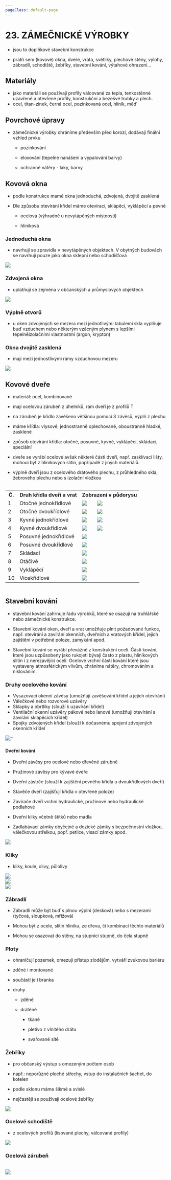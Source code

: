 ```yaml
---
pageClass: default-page
---
```


# 23. ZÁMEČNICKÉ VÝROBKY

- jsou to doplňkové stavební konstrukce

- pratří sem (kovové) okna, dveře, vrata, světlíky, plechové stěny, výlohy, zábradlí, schodiště, žebříky, stavební kování, výtahové ohrazení...

## Materiály

- jako materiáli se používají profily válcované za tepla, tenkostěnné uzavřené a otevřené profily, konstrukční a bezešvé trubky a plech.
- ocel, titan-zinek, černá ocel, pozinkovaná ocel, hliník, měď

## Povrchové úpravy

- zámečnické výrobky chráníme především před korozí, dodávají finální vzhled prvku
  
  - pozinkování
  
  - eloxování (tepelné nanášení a vypalování barvy)
  
  - ochranné nátěry - laky, barvy

## Kovová okna

- podle konstrukce mamé okna jednoduchá, zdvojená, dvojitě zasklená

- Dle způsobu otevírání křídel máme otevírací, sklápěcí, vyklápěcí a pevné
  
  - ocelová (výhradně u nevytápěných místností)
  
  - hliníková

### Jednoduchá okna

- navrhují se zpravidla v nevytápěných objektech. V obytných budovách se navrhují pouze jako okna sklepní nebo schodišťová

<img class="centered_image" src="/images/pos/23/1.jpg" />

<!--
TODO:Rozdělit a popisky
-->

### Zdvojená okna

- uplatňují se zejména v občanských a průmyslových objektech

<img class="centered_image" src="/images/pos/23/3.jpg" />

<!--
TODO:popisky
-->

### Výplně otvorů

- u oken zdvojených se mezera mezi jednotlivými tabulemi skla vyplňuje buď vzduchem nebo některým vzácným plynem s lepšími tepelněizolačními vlastnostmi (argon, krypton)

### Okna dvojitě zasklená

- mají mezi jednostlivými rámy vzduchovou mezeru

<img class="centered_image" src="/images/pos/23/4.jpg" />

## Kovové dveře

- materiál: ocel, kombinované

- mají ocelovou zárubeň z úhelníků, rám dveří je z profilů T

- na zárubeň je křídlo zavěšeno většinou pomocí 3 závěsů, výplň z plechu

- máme křídla: vlysové, jednostranně oplechované, oboustranně hladké, zasklené

- způsob otevírání křídla: otočné, posuvné, kyvné, vyklápěcí, skládací, speciální

- dveře se vyrábí ocelové avšak některé části dveří, např. zasklívací lišty, mohoui být z hliníkových slitin, popřípadě z jiných materiálů.

- výplně dveří jsou z ocelového drátového plechu, z průhledného skla, žebrového plechu nebo s izolační vložkou

<div class=customTable style="overflow-x:auto;">
<table border=0 cellpadding=0 cellspacing=0 width=498 style='border-collapse:
 collapse;table-layout:fixed;width:373pt'>
 <col>
 <col span=2>
 <col style='width:105pt'>
 <tr>
  <th>Č.</th>
  <th>Druh křídla dveří a vrat</th>
  <th colspan=2>Zobrazení v půdorysu</th>
 </tr>
 <tr>
  <td class=center>1</td>
  <td>Otočné jednokřídlové</td>
  <td class=center><img class="centered_image" src="/images/pos/23/5_1.jpg" /></td>
  <td class=center><img class="centered_image" src="/images/pos/23/5_2.jpg" /></td>
 </tr>
 <tr>
  <td class=center>2</td>
  <td>Otočné dvoukřídlové</td>
  <td class=center><img class="centered_image" src="/images/pos/23/5_3.jpg" /></td>
  <td class=center><img class="centered_image" src="/images/pos/23/5_4.jpg" /></td>
 </tr>
 <tr>
  <td class=center>3</td>
  <td>Kyvné jednokřídlové</td>
  <td class=center><img class="centered_image" src="/images/pos/23/5_5.jpg" /></td>
  <td class=center><img class="centered_image" src="/images/pos/23/5_6.jpg" /></td>
 </tr>
 <tr>
  <td class=center>4</td>
  <td>Kyvné dvoukřídlové</td>
  <td class=center><img class="centered_image" src="/images/pos/23/5_7.jpg" /></td>
  <td class=center><img class="centered_image" src="/images/pos/23/5_8.jpg" /></td>
 </tr>
 <tr>
  <td class=center>5</td>
  <td>Posuvné jednokřídlové</td>
  <td colspan=2 class=center><img class="centered_image" src="/images/pos/23/5_9.jpg" /></td>
 </tr>
 <tr>
  <td class=center>6</td>
  <td>Posuvné dvoukřídlové</td>
  <td colspan=2 class=center><img class="centered_image" src="/images/pos/23/5_10.jpg" /></td>
 </tr>
 <tr>
  <td class=center>7</td>
  <td>Skládací</td>
  <td colspan=2 class=center><img class="centered_image" src="/images/pos/23/5_11.jpg" /></td>
 </tr>
 <tr>
  <td class=center>8</td>
  <td>Otáčivé</td>
  <td colspan=2 class=center><img class="centered_image" src="/images/pos/23/5_12.jpg" /></td>
 </tr>
 <tr>
  <td class=center>9</td>
  <td>Vyklápěcí</td>
  <td colspan=2 class=center><img class="centered_image" src="/images/pos/23/5_13.jpg" /></td>
 </tr>
 <tr>
  <td class=center>10</td>
  <td>Vícekřídlové</td>
  <td colspan=2 class=center><img class="centered_image" src="/images/pos/23/5_14.jpg" /></td>
 </tr>
</table>
</div>

## Stavební kování

- stavební kování zahrnuje řadu výrobků, které se osazují na truhlářské nebo zámečnické konstrukce.

- Stavební kování oken, dveří a vrat umožňuje plnit požadované funkce, např. otevírání a zavírání okenních, dveřních a vratových křídel, jejich zajištění v potřebné poloze, zamykání apod.

- Stavební kování se vyrábí převážně z konstrukční oceli. Části kování, které jsou uzpůsobeny jako rukojeti bývají často z plastu, hliníkových slitin i z nerezavějící oceli. Ocelové vrchní části kování které jsou vystaveny atmosférickým vlivům, chráníme nátěry, chromováním a niklováním.

### Druhy ocelového kování

- Vysazovací okenní závěsy (umožňují zavěšování křídel a jejich otevírání)
- Válečkové nebo rozvorové uzávěry
- Sklapky a obrtlíky (slouží k uzavírání křídel)
- Ventilační okenní uzávěry pákové nebo lanové (umožňují otevírání a zavírání sklápěcích křídel)
- Spojky zdvojených křídel (slouží k dočasnému spojení zdvojených okenních křídel

<img class="centered_image" src="/images/pos/23/6.jpg" />¨

<!--
TODO:rozdělit a popisky
-->

#### Dveřní kování

- Dveřní závěsy pro ocelové nebo dřevěné zárubně

- Pružinové závěsy pro kývavé dveře

- Dveřní zástrče (slouží k zajištění pevného křídla u dvoukřídlových dveří)

- Stavěče dveří (zajišťují křídla v otevřené poloze)

- Zavírače dveří vrchní hydraulické, pružinové nebo hydraulické podlahové

- Dveřní kliky včetně štítků nebo madla

- Zadlabávací zámky obyčejné a dozické zámky s bezpečnostní vložkou, válečkovou střelkou, popř. petlice, visací zámky apod.

<img class="centered_image" src="/images/pos/23/7.jpg" />

<!--
TODO:popisky
-->

### Kliky

- kliky, koule, olivy, půlolivy

<img class="centered_image" src="/images/pos/23/8.jpg" />
<br>
<img class="centered_image" src="/images/pos/23/9.jpg" />
<br>
<img class="centered_image" src="/images/pos/23/10.jpg" />

### Zábradlí

- Zábradlí může být buď s plnou výplní (desková) nebo s mezerami (tyčová, sloupková, mřížová)

- Mohou být z ocele, slitin hliníku, ze dřeva, či kombinací těchto materiálů

- Mohou se osazovat do stěny, na stupnici stupně, do čela stupně

### Ploty

- ohraničují pozemek, omezují přístup zlodějům, vytváří zvukovou bariéru

- zděné i montované

- součástí je i branka

- druhy
  
  - zděné
  
  - drátěné
    
    - tkané
    
    - pletivo z vlnitého drátu
    
    - svařované sítě

### Žebříky

- pro občanský výstup s omezeným počtem osob

- např.: neporůzné ploché střechy, vstup do instalačních šachet, do kotelen

- podle sklonu máme šikmé a svislé

- nejčastěji se používají ocelové žebříky

<img class="centered_image" src="/images/pos/23/11.jpg" />

### Ocelové schodiště

- z ocelových profilů (lisované plechy, válcované profily)

<img class="centered_image" src="/images/pos/23/12.jpg" />

### Ocelová zárubeň

<br>

<img class="centered_image" src="/images/pos/23/13.jpg" />
<!--
TODO:popisky
-->